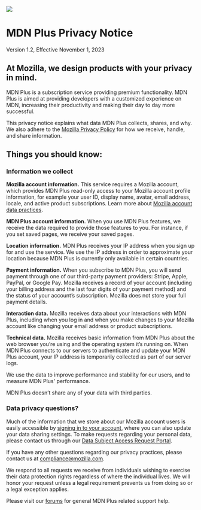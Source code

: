 ![](https://www.mozilla.org/media/img/logos/mdn/mdn-plus-logo.c615b46ca4ce.svg)

MDN Plus Privacy Notice
=======================

Version 1.2, Effective November 1, 2023

At Mozilla, we design products with your privacy in mind.
---------------------------------------------------------

MDN Plus is a subscription service providing premium functionality. MDN Plus is aimed at providing developers with a customized experience on MDN, increasing their productivity and making their day to day more successful.

This privacy notice explains what data MDN Plus collects, shares, and why. We also adhere to the [Mozilla Privacy Policy](https://www.mozilla.org/privacy/) for how we receive, handle, and share information.

Things you should know:
-----------------------

### Information we collect

**Mozilla account information.** This service requires a Mozilla account, which provides MDN Plus read-only access to your Mozilla account profile information, for example your user ID, display name, avatar, email address, locale, and active product subscriptions. Learn more about [Mozilla account data practices](https://www.mozilla.org/privacy/firefox/#firefox-accounts-join-firefox).

**MDN Plus account information.** When you use MDN Plus features, we receive the data required to provide those features to you. For instance, if you set saved pages, we receive your saved pages.

**Location information.** MDN Plus receives your IP address when you sign up for and use the service. We use the IP address in order to approximate your location because MDN Plus is currently only available in certain countries.

**Payment information.** When you subscribe to MDN Plus, you will send payment through one of our third-party payment providers: Stripe, Apple, PayPal, or Google Pay. Mozilla receives a record of your account (including your billing address and the last four digits of your payment method) and the status of your account’s subscription. Mozilla does not store your full payment details.

**Interaction data.** Mozilla receives data about your interactions with MDN Plus, including when you log in and when you make changes to your Mozilla account like changing your email address or product subscriptions.

**Technical data.** Mozilla receives basic information from MDN Plus about the web browser you’re using and the operating system it’s running on. When MDN Plus connects to our servers to authenticate and update your MDN Plus account, your IP address is temporarily collected as part of our server logs.

We use the data to improve performance and stability for our users, and to measure MDN Plus' performance.

MDN Plus doesn’t share any of your data with third parties.

### Data privacy questions?

Much of the information that we store about our Mozilla account users is easily accessible by [signing in to your account](https://accounts.firefox.com/signin), where you can also update your data sharing settings. To make requests regarding your personal data, please contact us through our [Data Subject Access Request Portal](https://privacyportal.onetrust.com/webform/1350748f-7139-405c-8188-22740b3b5587/4ba08202-2ede-4934-a89e-f0b0870f95f0).

If you have any other questions regarding our privacy practices, please contact us at compliance@mozilla.com.

We respond to all requests we receive from individuals wishing to exercise their data protection rights regardless of where the individual lives. We will honor your request unless a legal requirement prevents us from doing so or a legal exception applies.

Please visit our [forums](https://support.mozilla.org/) for general MDN Plus related support help.